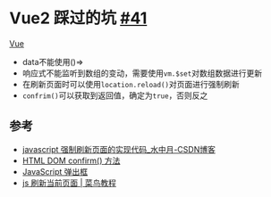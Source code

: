 # Vue2 踩过的坑 [#41](https://github.com/vhxubo/blog/issues/41)

[Vue](https://github.com/vhxubo/blog/issues?q=label:Vue)

- data不能使用()=>
- 响应式不能监听到数组的变动，需要使用`vm.$set`对数组数据进行更新
- 在刷新页面时可以使用`location.reload()`对页面进行强制刷新
- `confrim()`可以获取到返回值，确定为`true`，否则反之

## 参考

- [javascript 强制刷新页面的实现代码_水中月-CSDN博客](https://blog.csdn.net/qq_37677519/article/details/78111121)
- [HTML DOM confirm() 方法](https://www.w3school.com.cn/htmldom/met_win_confirm.asp)
- [JavaScript 弹出框](https://www.w3school.com.cn/js/js_popup.asp)
- [js 刷新当前页面 | 菜鸟教程](https://www.runoob.com/w3cnote/js-refresh-current-page.html)